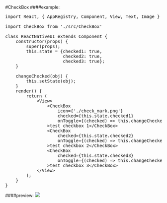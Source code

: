 #CheckBox
####example:
<pre>
import React, { AppRegistry, Component, View, Text, Image } from 'react-native';

import CheckBox from './src/CheckBox'

class ReactNativeUI extends Component {
    constructor(props) {
        super(props);
        this.state = {checked1: true,
                      checked2: true,
                      checked3: true};
    }

    changeChecked(obj) {
        this.setState(obj);
    }
    render() {
        return (
            &lt;View&gt;
                &lt;CheckBox
                    icon={'./check_mark.png'}
                    checked={this.state.checked1}
                    onToggle={(checked) =&gt; this.changeChecked({checked1: checked})}
                &gt;test checkbox 1&lt;/CheckBox&gt;
                &lt;CheckBox
                    checked={this.state.checked2}
                    onToggle={(checked) =&gt; this.changeChecked({checked2: checked})}
                &gt;test checkbox 2&lt;/CheckBox&gt;
                &lt;CheckBox
                    checked={this.state.checked3}
                    onToggle={(checked) =&gt; this.changeChecked({checked3: checked})}
                &gt;test checkbox 3&lt;/CheckBox&gt;
            &lt;/View&gt;
        );
    }
}
</pre>
####preview:
![]('CheckBox.png')
